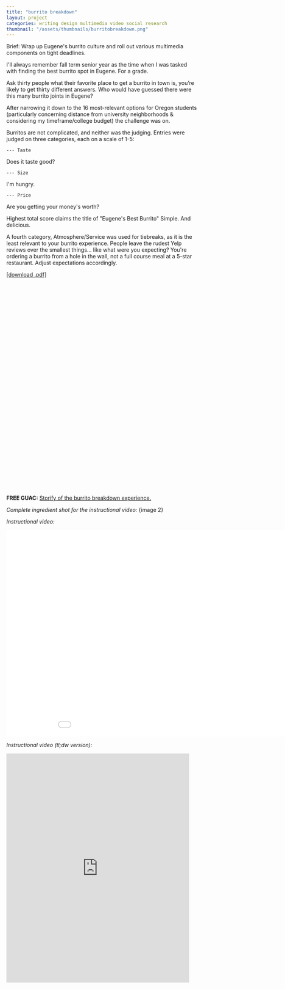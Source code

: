 ```yaml
---
title: "burrito breakdown"
layout: project
categories: writing design multimedia video social research
thumbnail: "/assets/thumbnails/burritobreakdown.png"
---
```



Brief: Wrap up Eugene's burrito culture and roll out various multimedia components on tight deadlines.


I'll always remember fall term senior year as the time when I was tasked with finding the best burrito spot in Eugene. For a grade.

Ask thirty people what their favorite place to get a burrito in town is, you’re likely to get thirty different answers. Who would have guessed there were this many burrito joints in Eugene?

After narrowing it down to the 16 most-relevant options for Oregon students (particularly concerning distance from university neighborhoods & considering my timeframe/college budget) the challenge was on.

Burritos are not complicated, and neither was the judging.
Entries were judged on three categories, each on a scale of 1-5:

    --- Taste
Does it taste good?

    --- Size
I'm hungry.

    --- Price
Are you getting your money's worth?

Highest total score claims the title of "Eugene's Best Burrito"
Simple. And delicious.

A fourth category, Atmosphere/Service was used for tiebreaks, as it is the least relevant to your burrito experience. People leave the rudest Yelp reviews over the smallest things… like what were you expecting? You're ordering a burrito from a hole in the wall, not a full course meal at a 5-star restaurant. Adjust expectations accordingly.

<a href="https://db.tt/0pLwT9XF" target="_blank">[download .pdf]</a>
<div data-configid="10301778/7116069" style="width: 960px; height: 540px;" class="issuuembed"></div><script type="text/javascript" src="//e.issuu.com/embed.js" async="true"></script>


<b>FREE GUAC:</b>
<a href="http://storify.com/its_tanner/burritobreakdown" target="_blank">Storify of the burrito breakdown experience.</a>

<i>Complete ingredient shot for the instructional video:</i>
{image 2}

<i>Instructional video:</i>
<iframe width="960" height="540" src="//www.youtube.com/embed/xhDeCCvKqhw?rel=0" frameborder="0" allowfullscreen></iframe>

<i>Instructional video (tl;dw version):</i>
<iframe class="vine-embed" src="https://vine.co/v/hjdtpTddjJl/embed/simple" width="480" height="600" frameborder="0"></iframe><script async src="//platform.vine.co/static/scripts/embed.js" charset="utf-8"></script>
